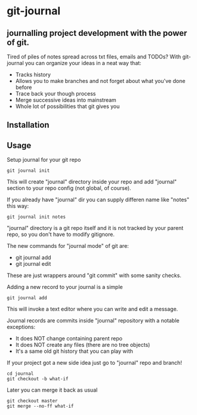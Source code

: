# git-journal
## journalling project development with the power of git.

Tired of piles of notes spread across txt files, emails and TODOs?
With git-journal you can organize your ideas in a neat way that:

* Tracks history
* Allows you to make branches and not forget about what you've done before
* Trace back your though process
* Merge successive ideas into mainstream
* Whole lot of possibilities that git gives you

Installation
------------


Usage
-----

Setup journal for your git repo

	git journal init

This will create "journal" directory inside your repo and add "journal" section
to your repo config (not global, of course).

If you already have "journal" dir you can supply differen name like "notes" this
way:

	git journal init notes

"journal" directory is a git repo itself and it is not tracked by your parent
repo, so you don't have to modify gitignore.

The new commands for "journal mode" of git are:

* git journal add
* git journal edit

These are just wrappers around "git commit" with some sanity checks.

Adding a new record to your journal is a simple

	git journal add

This will invoke a text editor where you can write and edit a message.

Journal records are commits inside "journal" repository with a notable
exceptions:

* It does NOT change containing parent repo
* It does NOT create any files (there are no tree objects)
* It's a same old git history that you can play with

If your project got a new side idea just go to "journal" repo and branch!

	cd journal
	git checkout -b what-if

Later you can merge it back as usual

	git checkout master
	git merge --no-ff what-if


